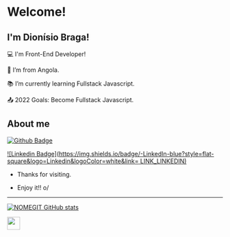  # Welcome!

 

## I'm Dionísio Braga!

 

:computer: I'm Front-End Developer!

:house_with_garden: I’m from Angola.

:books: I’m currently learning Fullstack Javascript.

:outbox_tray: 2022 Goals: Become Fullstack Javascript.

 

## About me

[![Github Badge](https://img.shields.io/badge/-Github-000?style=flat-square&logo=Github&logoColor=white&link=LINK_GIT)](https://johnbraga45.github.io/MyPortfolio/)

[![Linkedin Badge](https://img.shields.io/badge/-LinkedIn-blue?style=flat-square&logo=Linkedin&logoColor=white&link= LINK_LINKEDIN)]( https://www.linkedin.com/in/dionísio-braga/)

- Thanks for visiting.

- Enjoy it!! o/

----------------------------------------------------------------------------------
 

[![NOMEGIT GitHub stats](https://github-readme-stats.vercel.app/api?username=johnbraga45)](https://github.com/johnbraga45/github-readme-stats)


<img src=https://github.com/TheDudeThatCode/TheDudeThatCode/blob/master/Assets/Earth.gif width="30">
